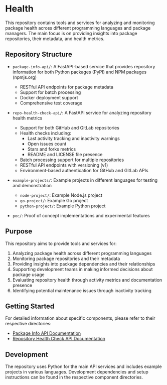 # Health

This repository contains tools and services for analyzing and monitoring package health across different programming languages and package managers. The main focus is on providing insights into package repositories, their metadata, and health metrics.

## Repository Structure

- `package-info-api/`: A FastAPI-based service that provides repository information for both Python packages (PyPI) and NPM packages (npmjs.org)
  - RESTful API endpoints for package metadata
  - Support for batch processing
  - Docker deployment support
  - Comprehensive test coverage

- `repo-health-check-api/`: A FastAPI service for analyzing repository health metrics
  - Support for both GitHub and GitLab repositories
  - Health checks including:
    - Last activity tracking and inactivity warnings
    - Open issues count
    - Stars and forks metrics
    - README and LICENSE file presence
  - Batch processing support for multiple repositories
  - RESTful API endpoints with versioning (v1)
  - Environment-based authentication for GitHub and GitLab APIs

- `example-projects/`: Example projects in different languages for testing and demonstration
  - `node-project/`: Example Node.js project
  - `go-project/`: Example Go project
  - `python-project/`: Example Python project

- `poc/`: Proof of concept implementations and experimental features

## Purpose

This repository aims to provide tools and services for:
1. Analyzing package health across different programming languages
2. Monitoring package repositories and their metadata
3. Providing insights into package dependencies and their relationships
4. Supporting development teams in making informed decisions about package usage
5. Evaluating repository health through activity metrics and documentation presence
6. Identifying potential maintenance issues through inactivity tracking

## Getting Started

For detailed information about specific components, please refer to their respective directories:
- [Package Info API Documentation](package-info-api/README.md)
- [Repository Health Check API Documentation](repo-health-check-api/README.md)

## Development

The repository uses Python for the main API services and includes example projects in various languages. Development dependencies and setup instructions can be found in the respective component directories.
